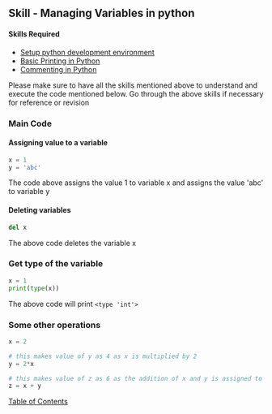 ## Skill - Managing Variables in python

#### Skills Required
* [Setup python development environment](https://nagasudhir.blogspot.com/2020/04/setup-python-development-environment_14.html)
* [Basic Printing in Python](https://nagasudhir.blogspot.com/2020/04/basic-printing-in-python.html)
* [Commenting in Python](https://nagasudhir.blogspot.com/2020/04/comments-in-python.html)

Please make sure to have all the skills mentioned above to understand and execute the code mentioned below. Go through the above skills if necessary for reference or revision

### Main Code
#### Assigning value to a variable
```python
x = 1
y = 'abc'
```
The code above assigns the value 1 to variable x and assigns the value 'abc' to variable y

#### Deleting variables
```python
del x
```
The above code deletes the variable x

### Get type of the variable
```python
x = 1
print(type(x))
```
The above code will print ```<type 'int'>```

### Some other operations
```python
x = 2

# this makes value of y as 4 as x is multiplied by 2
y = 2*x

# this makes value of z as 6 as the addition of x and y is assigned to z
z = x + y
```

[Table of Contents](https://nagasudhir.blogspot.com/2020/04/taming-python-table-of-contents.html)
<!--stackedit_data:
eyJwcm9wZXJ0aWVzIjoiZXh0ZW5zaW9uczpcbiAgcHJlc2V0Oi
AnJ1xudGl0bGU6IE1hbmFnaW5nIFZhcmlhYmxlcyBpbiBQeXRo
b25cbmF1dGhvcjogTmFnYXN1ZGhpciBQdWxsYVxudGFnczogJ3
B5dGhvbiwgbGVhcm5pbmcsIHR1dG9yaWFsLCB0YW1pbmdfcHl0
aG9uX3NraWxsJ1xuY2F0ZWdvcmllczogdGFtaW5nX3B5dGhvbl
9za2lsbFxuZGF0ZTogJzIwMjAtMDQtMTUnXG4iLCJoaXN0b3J5
IjpbLTM3OTcxNzU3Niw1NDY5Nzg1MTcsNjE0MTE0NDQyLDEyOD
YyMjUxOTZdfQ==
-->